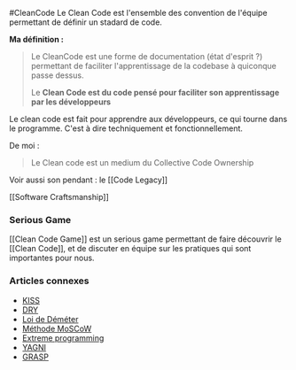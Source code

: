 #CleanCode
Le Clean Code est l'ensemble des convention de l'équipe permettant de définir un stadard de code.

**Ma définition :**

>Le CleanCode est une forme de documentation (état d'esprit ?) permettant de faciliter l'apprentissage de la codebase à quiconque passe dessus.
> 
> Le **Clean Code est du code pensé pour faciliter son apprentissage par les développeurs**

Le clean code est fait pour apprendre aux développeurs, ce qui tourne dans le programme. C'est à dire techniquement et fonctionnellement. 

De moi :
> Le Clean code est un medium du Collective Code Ownership


Voir aussi son pendant : le [[Code Legacy]]


[[Software Craftsmanship]]

### Serious Game
[[Clean Code Game]] est un serious game permettant de faire découvrir le [[Clean Code]], et de discuter en équipe sur les pratiques qui sont importantes pour nous.

### Articles connexes

-   [KISS](https://fr.wikipedia.org/wiki/Keep_it_Simple,_Stupid "Keep it Simple, Stupid")
-   [DRY](https://fr.wikipedia.org/wiki/Ne_vous_r%C3%A9p%C3%A9tez_pas "Ne vous répétez pas")
-   [Loi de Déméter](https://fr.wikipedia.org/wiki/Loi_de_D%C3%A9m%C3%A9ter "Loi de Déméter")
-   [Méthode MoSCoW](https://fr.wikipedia.org/wiki/M%C3%A9thode_MoSCoW "Méthode MoSCoW")
-   [Extreme programming](https://fr.wikipedia.org/wiki/Extreme_programming "Extreme programming")
-   [YAGNI](https://fr.wikipedia.org/wiki/YAGNI "YAGNI")
-   [GRASP](https://fr.wikipedia.org/wiki/GRASP_(programmation) "GRASP (programmation)")